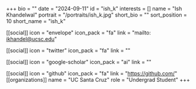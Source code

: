 +++
bio = "" 
date = "2024-09-11" 
id = "ish_k" 
interests = [] 
name = "Ish Khandelwal" 
portrait = "/portraits/ish_k.jpg" 
short_bio = "" 
sort_position = 10
 short_name = "ish_k" 

[[social]] 
    icon = "envelope" 
    icon_pack = "fa" 
    link = "mailto: ikhandel@ucsc.edu"

 [[social]] 
    icon = "twitter" 
    icon_pack = "fa" 
    link = "" 

[[social]] 
    icon = "google-scholar" 
    icon_pack = "ai" 
    link = "" 

[[social]] 
    icon = "github" 
    icon_pack = "fa" 
    link = "https://github.com/" 
[[organizations]] 
     name = "UC Santa Cruz" 
      role = "Undergrad Student" 
+++